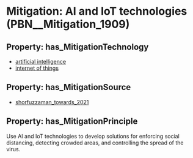 # Mitigation: __AI and IoT technologies__ (PBN__Mitigation_1909)

## Property: has_MitigationTechnology

* [artificial intelligence](../Technology/PBN__Technology_358)
* [internet of things](../Technology/PBN__Technology_2919)

## Property: has_MitigationSource

* [shorfuzzaman_towards_2021](../Article/PBN__Article_117)

## Property: has_MitigationPrinciple

Use AI and IoT technologies to develop solutions for enforcing social distancing, detecting crowded areas, and controlling the spread of the virus.

